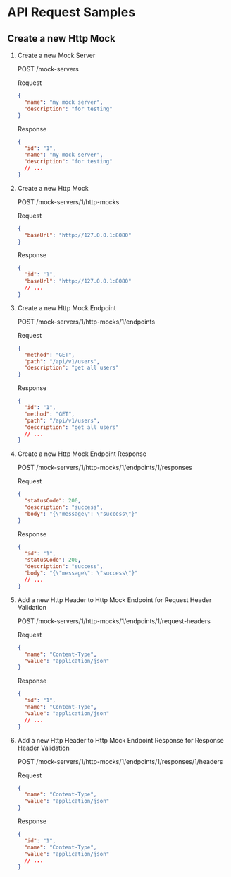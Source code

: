 # API Request Samples

## Create a new Http Mock

1. Create a new Mock Server

   POST /mock-servers

   Request

   ```json
   {
     "name": "my mock server",
     "description": "for testing"
   }
   ```

   Response

   ```json
   {
     "id": "1",
     "name": "my mock server",
     "description": "for testing"
     // ...
   }
   ```

2. Create a new Http Mock

   POST /mock-servers/1/http-mocks

   Request

   ```json
   {
     "baseUrl": "http://127.0.0.1:8080"
   }
   ```

   Response

   ```json
   {
     "id": "1",
     "baseUrl": "http://127.0.0.1:8080"
     // ...
   }
   ```

3. Create a new Http Mock Endpoint

   POST /mock-servers/1/http-mocks/1/endpoints

   Request

   ```json
   {
     "method": "GET",
     "path": "/api/v1/users",
     "description": "get all users"
   }
   ```

   Response

   ```json
   {
     "id": "1",
     "method": "GET",
     "path": "/api/v1/users",
     "description": "get all users"
     // ...
   }
   ```

4. Create a new Http Mock Endpoint Response

   POST /mock-servers/1/http-mocks/1/endpoints/1/responses

   Request

   ```json
   {
     "statusCode": 200,
     "description": "success",
     "body": "{\"message\": \"success\"}"
   }
   ```

   Response

   ```json
   {
     "id": "1",
     "statusCode": 200,
     "description": "success",
     "body": "{\"message\": \"success\"}"
     // ...
   }
   ```

5. Add a new Http Header to Http Mock Endpoint for Request Header Validation

   POST /mock-servers/1/http-mocks/1/endpoints/1/request-headers

   Request

   ```json
   {
     "name": "Content-Type",
     "value": "application/json"
   }
   ```

   Response

   ```json
   {
     "id": "1",
     "name": "Content-Type",
     "value": "application/json"
     // ...
   }
   ```

6. Add a new Http Header to Http Mock Endpoint Response for Response Header Validation

   POST /mock-servers/1/http-mocks/1/endpoints/1/responses/1/headers

   Request

   ```json
   {
     "name": "Content-Type",
     "value": "application/json"
   }
   ```

   Response

   ```json
   {
     "id": "1",
     "name": "Content-Type",
     "value": "application/json"
     // ...
   }
   ```
